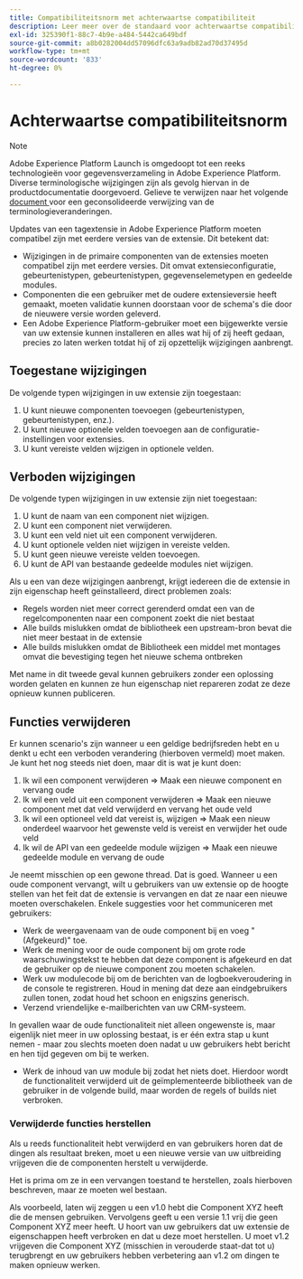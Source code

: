 ```yaml
---
title: Compatibiliteitsnorm met achterwaartse compatibiliteit
description: Leer meer over de standaard voor achterwaartse compatibiliteit in Adobe Experience Platform die ervoor zorgt dat bijgewerkte versies van tagextensies compatibel zijn met eerdere versies.
exl-id: 325390f1-88c7-4b9e-a484-5442ca649bdf
source-git-commit: a8b0282004dd57096dfc63a9adb82ad70d37495d
workflow-type: tm+mt
source-wordcount: '833'
ht-degree: 0%

---
```


# Achterwaartse compatibiliteitsnorm

>[!NOTE]
>
>Adobe Experience Platform Launch is omgedoopt tot een reeks technologieën voor gegevensverzameling in Adobe Experience Platform. Diverse terminologische wijzigingen zijn als gevolg hiervan in de productdocumentatie doorgevoerd. Gelieve te verwijzen naar het volgende [ document ](../term-updates.md) voor een geconsolideerde verwijzing van de terminologieveranderingen.

Updates van een tagextensie in Adobe Experience Platform moeten compatibel zijn met eerdere versies van de extensie. Dit betekent dat:

* Wijzigingen in de primaire componenten van de extensies moeten compatibel zijn met eerdere versies.  Dit omvat extensieconfiguratie, gebeurtenistypen, gebeurtenistypen, gegevenselemetypen en gedeelde modules.
* Componenten die een gebruiker met de oudere extensieversie heeft gemaakt, moeten validatie kunnen doorstaan voor de schema&#39;s die door de nieuwere versie worden geleverd.
* Een Adobe Experience Platform-gebruiker moet een bijgewerkte versie van uw extensie kunnen installeren en alles wat hij of zij heeft gedaan, precies zo laten werken totdat hij of zij opzettelijk wijzigingen aanbrengt.

## Toegestane wijzigingen

De volgende typen wijzigingen in uw extensie zijn toegestaan:

1. U kunt nieuwe componenten toevoegen (gebeurtenistypen, gebeurtenistypen, enz.).
1. U kunt nieuwe optionele velden toevoegen aan de configuratie-instellingen voor extensies.
1. U kunt vereiste velden wijzigen in optionele velden.

## Verboden wijzigingen

De volgende typen wijzigingen in uw extensie zijn niet toegestaan:

1. U kunt de naam van een component niet wijzigen.
1. U kunt een component niet verwijderen.
1. U kunt een veld niet uit een component verwijderen.
1. U kunt optionele velden niet wijzigen in vereiste velden.
1. U kunt geen nieuwe vereiste velden toevoegen.
1. U kunt de API van bestaande gedeelde modules niet wijzigen.

Als u een van deze wijzigingen aanbrengt, krijgt iedereen die de extensie in zijn eigenschap heeft geïnstalleerd, direct problemen zoals:

* Regels worden niet meer correct gerenderd omdat een van de regelcomponenten naar een component zoekt die niet bestaat
* Alle builds mislukken omdat de bibliotheek een upstream-bron bevat die niet meer bestaat in de extensie
* Alle builds mislukken omdat de Bibliotheek een middel met montages omvat die bevestiging tegen het nieuwe schema ontbreken

Met name in dit tweede geval kunnen gebruikers zonder een oplossing worden gelaten en kunnen ze hun eigenschap niet repareren zodat ze deze opnieuw kunnen publiceren.

## Functies verwijderen

Er kunnen scenario&#39;s zijn wanneer u een geldige bedrijfsreden hebt en u denkt u echt een verboden verandering (hierboven vermeld) moet maken.  Je kunt het nog steeds niet doen, maar dit is wat je kunt doen:

1. Ik wil een component verwijderen => Maak een nieuwe component en vervang oude
1. Ik wil een veld uit een component verwijderen => Maak een nieuwe component met dat veld verwijderd en vervang het oude veld
1. Ik wil een optioneel veld dat vereist is, wijzigen => Maak een nieuw onderdeel waarvoor het gewenste veld is vereist en verwijder het oude veld
1. Ik wil de API van een gedeelde module wijzigen => Maak een nieuwe gedeelde module en vervang de oude

Je neemt misschien op een gewone thread.  Dat is goed.  Wanneer u een oude component vervangt, wilt u gebruikers van uw extensie op de hoogte stellen van het feit dat de extensie is vervangen en dat ze naar een nieuwe moeten overschakelen.  Enkele suggesties voor het communiceren met gebruikers:

* Werk de weergavenaam van de oude component bij en voeg &quot;(Afgekeurd)&quot; toe.
* Werk de mening voor de oude component bij om grote rode waarschuwingstekst te hebben dat deze component is afgekeurd en dat de gebruiker op de nieuwe component zou moeten schakelen.
* Werk uw modulecode bij om de berichten van de logboekveroudering in de console te registreren.  Houd in mening dat deze aan eindgebruikers zullen tonen, zodat houd het schoon en enigszins generisch.
* Verzend vriendelijke e-mailberichten van uw CRM-systeem.

In gevallen waar de oude functionaliteit niet alleen ongewenste is, maar eigenlijk niet meer in uw oplossing bestaat, is er één extra stap u kunt nemen - maar zou slechts moeten doen nadat u uw gebruikers hebt bericht en hen tijd gegeven om bij te werken.

* Werk de inhoud van uw module bij zodat het niets doet.  Hierdoor wordt de functionaliteit verwijderd uit de geïmplementeerde bibliotheek van de gebruiker in de volgende build, maar worden de regels of builds niet verbroken.

### Verwijderde functies herstellen

Als u reeds functionaliteit hebt verwijderd en van gebruikers horen dat de dingen als resultaat breken, moet u een nieuwe versie van uw uitbreiding vrijgeven die de componenten herstelt u verwijderde.

Het is prima om ze in een vervangen toestand te herstellen, zoals hierboven beschreven, maar ze moeten wel bestaan.

Als voorbeeld, laten wij zeggen u een v1.0 hebt die Component XYZ heeft die de mensen gebruiken.  Vervolgens geeft u een versie 1.1 vrij die geen Component XYZ meer heeft.  U hoort van uw gebruikers dat uw extensie de eigenschappen heeft verbroken en dat u deze moet herstellen.  U moet v1.2 vrijgeven die Component XYZ (misschien in verouderde staat-dat tot u) terugbrengt en uw gebruikers hebben verbetering aan v1.2 om dingen te maken opnieuw werken.
